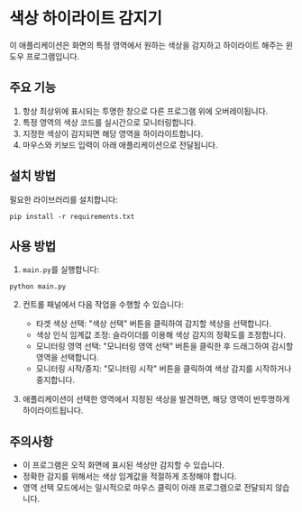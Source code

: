 # 색상 하이라이트 감지기

이 애플리케이션은 화면의 특정 영역에서 원하는 색상을 감지하고 하이라이트 해주는 윈도우 프로그램입니다.

## 주요 기능

1. 항상 최상위에 표시되는 투명한 창으로 다른 프로그램 위에 오버레이됩니다.
2. 특정 영역의 색상 코드를 실시간으로 모니터링합니다.
3. 지정한 색상이 감지되면 해당 영역을 하이라이트합니다.
4. 마우스와 키보드 입력이 아래 애플리케이션으로 전달됩니다.

## 설치 방법

필요한 라이브러리를 설치합니다:

```
pip install -r requirements.txt
```

## 사용 방법

1. `main.py`를 실행합니다:

```
python main.py
```

2. 컨트롤 패널에서 다음 작업을 수행할 수 있습니다:
   - 타겟 색상 선택: "색상 선택" 버튼을 클릭하여 감지할 색상을 선택합니다.
   - 색상 인식 임계값 조정: 슬라이더를 이용해 색상 감지의 정확도를 조정합니다. 
   - 모니터링 영역 선택: "모니터링 영역 선택" 버튼을 클릭한 후 드래그하여 감시할 영역을 선택합니다.
   - 모니터링 시작/중지: "모니터링 시작" 버튼을 클릭하여 색상 감지를 시작하거나 중지합니다.

3. 애플리케이션이 선택한 영역에서 지정된 색상을 발견하면, 해당 영역이 반투명하게 하이라이트됩니다.

## 주의사항

- 이 프로그램은 오직 화면에 표시된 색상만 감지할 수 있습니다.
- 정확한 감지를 위해서는 색상 임계값을 적절하게 조정해야 합니다.
- 영역 선택 모드에서는 일시적으로 마우스 클릭이 아래 프로그램으로 전달되지 않습니다.

